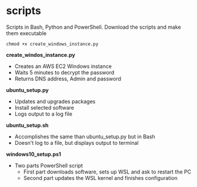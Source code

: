 # scripts
Scripts in Bash, Python and PowerShell.
Download the scripts and make them executable
```
chmod +x create_windows_instance.py
```
**create_windos_instance.py**
* Creates an AWS EC2 Windows instance
* Waits 5 minutes to decrypt the password
* Returns DNS address, Admin and password

**ubuntu_setup.py**
* Updates and upgrades packages
* Install selected software
* Logs output to a log file

**ubuntu_setup.sh**
* Accomplishes the same than ubuntu_setup.py but in Bash
* Doesn't log to a file, but displays output to terminal

**windows10_setup.ps1**
- Two parts PowerShell script
  - First part downloads software, sets up WSL and ask to restart the PC
  - Second part updates the WSL kernel and finishes configuration
